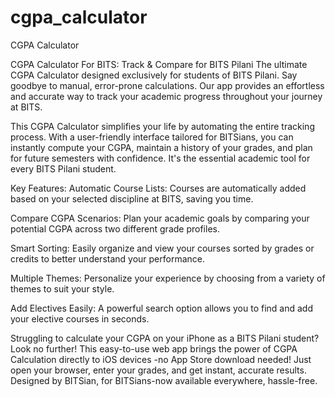 # cgpa_calculator

CGPA Calculator

CGPA Calculator For BITS: Track & Compare for BITS Pilani
The ultimate CGPA Calculator designed exclusively for students of BITS Pilani. Say goodbye to manual, error-prone calculations. Our app provides an effortless and accurate way to track your academic progress throughout your journey at BITS.

This CGPA Calculator simplifies your life by automating the entire tracking process. With a user-friendly interface tailored for BITSians, you can instantly compute your CGPA, maintain a history of your grades, and plan for future semesters with confidence. It's the essential academic tool for every BITS Pilani student.

Key Features:
Automatic Course Lists: Courses are automatically added based on your selected discipline at BITS, saving you time.

Compare CGPA Scenarios: Plan your academic goals by comparing your potential CGPA across two different grade profiles.

Smart Sorting: Easily organize and view your courses sorted by grades or credits to better understand your performance.

Multiple Themes: Personalize your experience by choosing from a variety of themes to suit your style.

Add Electives Easily: A powerful search option allows you to find and add your elective courses in seconds.

Struggling to calculate your CGPA on your iPhone as a BITS Pilani student? Look no further! This easy-to-use web app brings the power of CGPA Calculation directly to iOS devices -no App Store download needed! Just open your browser, enter your grades, and get instant, accurate results. Designed by BITSian, for BITSians-now available everywhere, hassle-free.
